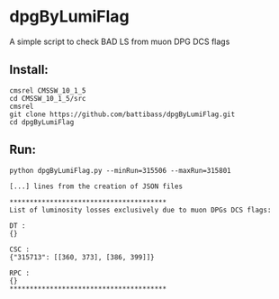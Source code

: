 # dpgByLumiFlag
A simple script to check BAD LS from muon DPG DCS flags

## Install:
```
cmsrel CMSSW_10_1_5
cd CMSSW_10_1_5/src
cmsrel
git clone https://github.com/battibass/dpgByLumiFlag.git
cd dpgByLumiFlag
```

## Run:
```
python dpgByLumiFlag.py --minRun=315506 --maxRun=315801

[...] lines from the creation of JSON files

***************************************
List of luminosity losses exclusively due to muon DPGs DCS flags:

DT :
{}

CSC :
{"315713": [[360, 373], [386, 399]]}

RPC :
{}
***************************************
```
